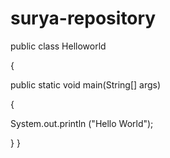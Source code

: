 # surya-repository

public class Helloworld

{

public static void main(String[] args)

{

System.out.println ("Hello World");

}
}
